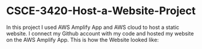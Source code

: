 # CSCE-3420-Host-a-Website-Project

In this project I used AWS Amplify App and AWS cloud to host a static website.
I connect my Github account with my code and hosted my website on the AWS Amplify App. 
This is how the Website looked like:
